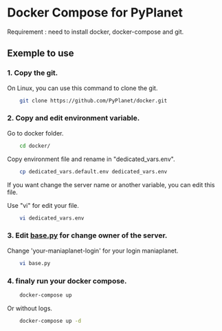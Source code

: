 # Docker Compose for PyPlanet

Requirement : need to install docker, docker-compose and git. 

## Exemple to use

### 1. **Copy the git.**

On Linux, you can use this command to clone the git.
 
```bash
    git clone https://github.com/PyPlanet/docker.git
```

### 2. **Copy and edit environment variable.**

Go to docker folder.

```bash
    cd docker/
```

Copy environment file and rename in "dedicated_vars.env".

```bash
    cp dedicated_vars.default.env dedicated_vars.env
```
If you want change the server name or another variable, you can edit this file.

Use "vi" for edit your file.

```bash
    vi dedicated_vars.env
```

### 3. **Edit [base.py](https://github.com/PyPlanet/docker/blob/master/base.py) for change owner of the server.**

Change 'your-maniaplanet-login' for your login maniaplanet.

```bash
    vi base.py
```

### 4. finaly run your docker compose.

```bash
    docker-compose up
```

Or without logs.

```bash
    docker-compose up -d
```
